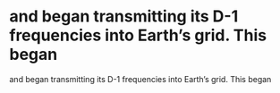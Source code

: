 # and began transmitting its D-1 frequencies into Earth’s grid. This began

and began transmitting its D-1 frequencies into Earth’s grid. This began